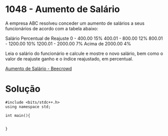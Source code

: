 # 1048 - Aumento de Salário

A empresa ABC resolveu conceder um aumento de salários a seus funcionários de acordo com a tabela abaixo:

Salário	Percentual de Reajuste
0 - 400.00          15%
400.01 - 800.00     12%
800.01 - 1200.00    10%
1200.01 - 2000.00   7%
Acima de 2000.00    4%

Leia o salário do funcionário e calcule e mostre o novo salário, bem como o valor de reajuste ganho e o índice reajustado, em percentual.

[Aumento de Salário - Beecrowd](https://www.beecrowd.com.br/judge/pt/problems/view/1048)

# Solução

```
#include <bits/stdc++.h>
using namespace std;

int main(){
    
    
}
```